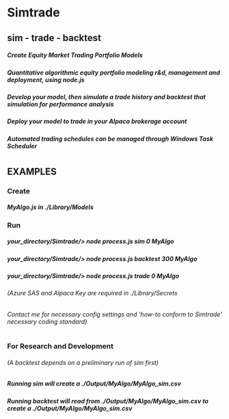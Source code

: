 # Simtrade
## sim - trade - backtest
##### Create Equity Market Trading Portfolio Models
##### Quantitative algorithmic equity portfolio modeling r&d, management and deployment, using node.js
##### Develop your model, then simulate a trade history and backtest that simulation for performance analysis 
##### Deploy your model to trade in your Alpaca brokerage account
##### Automated trading schedules can be managed through Windows Task Scheduler
# 
## EXAMPLES
### Create
##### MyAlgo.js in ./Library/Models
### Run
##### your_directory/Simtrade/> node process.js sim 0 MyAlgo
##### your_directory/Simtrade/> node process.js backtest 300 MyAlgo
##### your_directory/Simtrade/> node process.js trade 0 MyAlgo
###### (Azure SAS and Alpaca Key are required in ./Library/Secrets
###### Contact me for necessary config settings and 'how-to conform to Simtrade' necessary coding standard)
#
### For Research and Development
###### (A backtest depends on a preliminary run of sim first)
##### Running sim will create a ./Output/MyAlgo/MyAlgo_sim.csv
##### Running backtest will read from ./Output/MyAlgo/MyAlgo_sim.csv to create a ./Output/MyAlgo/MyAlgo_sim.csv

